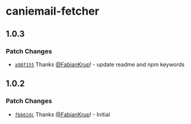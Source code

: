 # caniemail-fetcher

## 1.0.3

### Patch Changes

- [`a98f155`](https://github.com/FabianKrup/caniemail-fetcher/commit/a98f155a7c6d58046118184ccb532ffef1e632a7) Thanks [@FabianKrup](https://github.com/FabianKrup)! - update readme and npm keywords

## 1.0.2

### Patch Changes

- [`fbb62dc`](https://github.com/FabianKrup/caniemail-fetcher/commit/fbb62dcd011765e2522b82387b8f49f43ea02217) Thanks [@FabianKrup](https://github.com/FabianKrup)! - Initial
